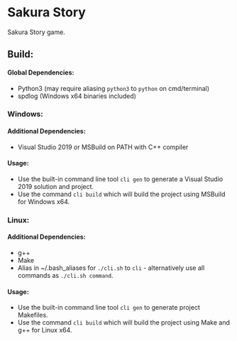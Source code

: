 # Sakura Story
Sakura Story game.

## Build:
#### Global Dependencies:
- Python3  (may require aliasing `python3` to `python` on cmd/terminal)
- spdlog (Windows x64 binaries included)

### Windows:
#### Additional Dependencies:
- Visual Studio 2019 or MSBuild on PATH with C++ compiler

#### Usage:
- Use the built-in command line tool `cli gen` to generate a Visual Studio 2019 solution and project.
- Use the command `cli build` which will build the project using MSBuild for Windows x64.

### Linux:
#### Additional Dependencies:
- g++
- Make
- Alias in ~/.bash_aliases for `./cli.sh` to `cli` - alternatively use all commands as `./cli.sh command`.

#### Usage:
- Use the built-in command line tool `cli gen` to generate project Makefiles.
- Use the command `cli build` which will build the project using Make and g++ for Linux x64.
